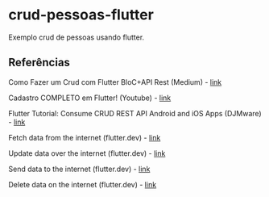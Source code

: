 # crud-pessoas-flutter
 Exemplo crud de pessoas usando flutter.
 
## Referências
Como Fazer um Crud com Flutter BloC+API Rest (Medium) - <a href="https://medium.com/@thekingoftech/como-fazer-um-crud-com-flutter-bloc-api-rest-483ecf9c276" target="_blank">link</a>

Cadastro COMPLETO em Flutter! (Youtube) - <a href="https://www.youtube.com/watch?v=ViahqKZzZ7Y" target="_blank">link</a>

Flutter Tutorial: Consume CRUD REST API Android and iOS Apps (DJMware) - <a href="https://www.djamware.com/post/5f308ef7185c336b811b362a/flutter-tutorial-consume-crud-rest-api-android-and-ios-apps#list-data" target="_blank">link</a>

Fetch data from the internet (flutter.dev) - <a href="https://flutter.dev/docs/cookbook/networking/fetch-data" target="_blank">link</a>

Update data over the internet (flutter.dev) - <a href="https://flutter.dev/docs/cookbook/networking/update-data" target="_blank">link</a>

Send data to the internet (flutter.dev) - <a href="https://flutter.dev/docs/cookbook/networking/send-data" target="_blank">link</a>

Delete data on the internet (flutter.dev) -  <a href="https://flutter.dev/docs/cookbook/networking/delete-data" target="_blank">link</a>
